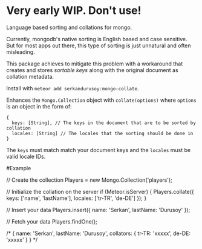 # Very early WIP. Don't use!

Language based sorting and collations for mongo.

Currently, mongodb's native sorting is English based and case sensitive. But for
most apps out there, this type of sorting is just unnatural and often misleading.

This package achieves to mitigate this problem with a workaround that creates and
stores *sortable keys* along with the original document as collation metadata.

Install with `meteor add serkandurusoy:mongo-collate`.

Enhances the `Mongo.Collection` object with `collate(options)` where `options` is
an object in the form of:

    {
      keys: [String], // The keys in the document that are to be sorted by collation
      locales: [String] // The locales that the sorting should be done in
    }

The `keys` must match match your document keys and the `locales` must be valid locale IDs.

#Example

// Create the collection
Players = new Mongo.Collection('players');

// Initialize the collation on the server
if (Meteor.isServer) {
  Players.collate({
    keys: ['name', 'lastName'],
    locales: ['tr-TR', 'de-DE']
  });
}

// Insert your data
Players.insert({
  name: 'Serkan',
  lastName: 'Durusoy'
});

// Fetch your data
Players.findOne();

/*
{
  name: 'Serkan',
  lastName: 'Durusoy',
  collators: {
    tr-TR: 'xxxxx',
    de-DE: 'xxxxx'
  }
}
*/

